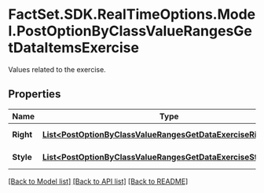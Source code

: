 # FactSet.SDK.RealTimeOptions.Model.PostOptionByClassValueRangesGetDataItemsExercise
Values related to the exercise.

## Properties

Name | Type | Description | Notes
------------ | ------------- | ------------- | -------------
**Right** | [**List&lt;PostOptionByClassValueRangesGetDataExerciseRightItems&gt;**](PostOptionByClassValueRangesGetDataExerciseRightItems.md) | Exercise right. | [optional] 
**Style** | [**List&lt;PostOptionByClassValueRangesGetDataExerciseStyleItems&gt;**](PostOptionByClassValueRangesGetDataExerciseStyleItems.md) | Exercise style. | [optional] 

[[Back to Model list]](../README.md#documentation-for-models) [[Back to API list]](../README.md#documentation-for-api-endpoints) [[Back to README]](../README.md)

